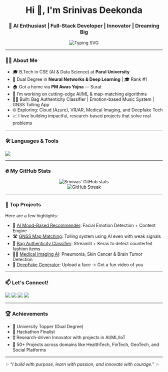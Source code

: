 <!-- Profile README for GitHub: me-lier -->

<h1 align="center">Hi 👋, I'm Srinivas Deekonda</h1>
<h3 align="center">🚀 AI Enthusiast | Full-Stack Developer | Innovator | Dreaming Big</h3>

<p align="center">
  <img src="https://readme-typing-svg.demolab.com?font=Fira+Code&size=22&pause=1000&center=true&vCenter=true&width=435&lines=Welcome+to+my+GitHub!;AI+%7C+ML+%7C+DL+Projects;Full-Stack+Web+Developer;Hackathon+Finalist+%F0%9F%91%89;Always+learning+new+tech+%F0%9F%92%BB" alt="Typing SVG" />
</p>

---

### 🧑‍💻 About Me
- 🎓 B.Tech in CSE (AI & Data Science) at **Parul University**
- 🧠 Dual Degree in **Neural Networks & Deep Learning** | 🎓 Rank #1
- 🏠 Got a home via **PM Awas Yojna** — Surat
- 🔭 I’m working on cutting-edge AI/ML & map-matching algorithms
- 👨‍💻 Built: Bag Authenticity Classifier | Emotion-based Music System | GNSS Tolling App
- 🌐 Exploring: Cloud (Azure), VR/AR, Medical Imaging, and Deepfake Tech
- 📈 I love building impactful, research-based projects that solve real problems

---

### 🛠️ Languages & Tools
<p align="left">
  <img src="https://skillicons.dev/icons?i=python,java,js,html,css,react,flask,nodejs,git,figma,mysql,postgres,linux,streamlit,azure" />
</p>

---

### 🔥 My GitHub Stats
<p align="center">
  <img src="https://github-readme-stats.vercel.app/api?username=me-lier&show_icons=true&theme=radical" alt="Srinivas' GitHub stats" />
  <br />
  <img src="https://github-readme-streak-stats.herokuapp.com?user=me-lier&theme=tokyonight" alt="GitHub Streak" />
</p>

---

### 🧠 Top Projects
Here are a few highlights:
- 🧠 [AI Mood-Based Recommender](#): Facial Emotion Detection + Content Engine
- 🛣️ [GNSS Map Matching](#): Tolling system using AI even with weak signals
- 👜 [Bag Authenticity Classifier](#): Streamlit + Keras to detect counterfeit fashion items
- 🧑‍⚕️ [Medical Imaging AI](#): Pneumonia, Skin Cancer & Brain Tumor Detection
- 📸 [DeepFake Generator](#): Upload a face → Get a fun video of you

---

### 📫 Let's Connect!
<p align="left">
  <a href="mailto:srinivasdeekonda19@gmail.com"><img src="https://img.shields.io/badge/Gmail-D14836?style=for-the-badge&logo=gmail&logoColor=white"></a>
  <a href="https://www.linkedin.com/in/srinivas-deekonda"><img src="https://img.shields.io/badge/LinkedIn-blue?style=for-the-badge&logo=linkedin&logoColor=white"></a>
  <a href="https://github.com/me-lier"><img src="https://img.shields.io/badge/GitHub-100000?style=for-the-badge&logo=github&logoColor=white"></a>
  <a href="#"><img src="https://img.shields.io/badge/Portfolio-000?style=for-the-badge&logo=react&logoColor=white" /></a>
</p>

---

### 🏆 Achievements
- 🥇 University Topper (Dual Degree)
- 🥳 Hackathon Finalist
- 🎖️ Research-driven Innovator with projects in AI/ML/IoT
- 🌟 50+ Projects across domains like HealthTech, FinTech, GeoTech, and Social Platforms

---

_✨ “I build with purpose, learn with passion, and innovate with courage.” ✨_
